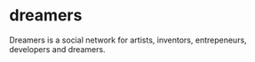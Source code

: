 # dreamers
Dreamers is a social network for artists, inventors, entrepeneurs, developers and dreamers.
